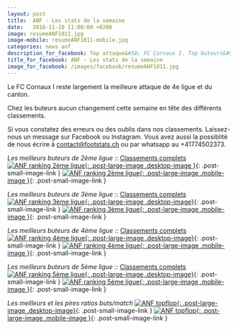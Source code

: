 ```yaml
---
layout: post
title:  ANF - Les stats de la semaine
date:   2016-11-10 11:00:00 +0200
image: resumeANF1011.jpg
image-mobile: resumeANF1011-mobile.jpg
categories: news anf
description_for_facebook: Top attaque&#58; FC Cornaux I. Top buteurs&#58; Dardan Vuthaj, Marco Formica, Anton Ahmetaj et Lucien Pfammatter
title_for_facebook: ANF - Les stats de la semaine
image_for_facebook: /images/facebook/resumeANF1011.jpg
---
```

Le FC Cornaux I reste largement la meilleure attaque de 4e ligue et du canton.

Chez les buteurs aucun changement cette semaine en tête des différents classements.

Si vous constatez des erreurs ou des oublis dans nos classements. Laissez-nous un message sur Facebook ou Instagram. Vous avez aussi la possiblité de nous écrire à contact@footstats.ch ou par whatsapp au +41774502373.

_Les meilleurs buteurs de 2ème ligue_ :: [Classements complets]({{site.url}}/anf/2eme-ligue)
[![ANF ranking 2ème ligue]({{site.url}}/images/posts/rankings/resumeANF21011.jpg){: .post-large-image .desktop-image }]({{site.url}}/images/posts/rankings/resumeANF21011.jpg){: .post-small-image-link }
[![ANF ranking 2ème ligue]({{site.url}}/images/posts/rankings/resumeANF21011-mobile.jpg){: .post-large-image .mobile-image }]({{site.url}}/images/posts/rankings/resumeANF21011-mobile.jpg){: .post-small-image-link }

_Les meilleurs buteurs de 3ème ligue_ :: [Classements complets]({{site.url}}/anf/3eme-ligue)
[![ANF ranking 3ème ligue]({{site.url}}/images/posts/rankings/resumeANF31011.jpg){: .post-large-image .desktop-image}]({{site.url}}/images/posts/rankings/resumeANF31011.jpg){: .post-small-image-link }
[![ANF ranking 3ème ligue]({{site.url}}/images/posts/rankings/resumeANF31011-mobile.jpg){: .post-large-image .mobile-image }]({{site.url}}/images/posts/rankings/resumeANF31011-mobile.jpg){: .post-small-image-link }

_Les meilleurs buteurs de 4ème ligue_ :: [Classements complets]({{site.url}}/anf/4eme-ligue)
[![ANF ranking 4ème ligue]({{site.url}}/images/posts/rankings/resumeANF41011.jpg){: .post-large-image .desktop-image}]({{site.url}}/images/posts/rankings/resumeANF41011.jpg){: .post-small-image-link }
[![ANF ranking 4ème ligue]({{site.url}}/images/posts/rankings/resumeANF41011-mobile.jpg){: .post-large-image .mobile-image }]({{site.url}}/images/posts/rankings/resumeANF41011-mobile.jpg){: .post-small-image-link }

_Les meilleurs buteurs de 5ème ligue_ :: [Classements complets]({{site.url}}/anf/5eme-ligue)
[![ANF ranking 5ème ligue]({{site.url}}/images/posts/rankings/resumeANF51011.jpg){: .post-large-image .desktop-image}]({{site.url}}/images/posts/rankings/resumeANF51011.jpg){: .post-small-image-link }
[![ANF ranking 5ème ligue]({{site.url}}/images/posts/rankings/resumeANF51011-mobile.jpg){: .post-large-image .mobile-image }]({{site.url}}/images/posts/rankings/resumeANF51011-mobile.jpg){: .post-small-image-link }

_Les meilleurs et les pires ratios buts/match_
[![ANF topflop]({{site.url}}/images/posts/topflop/ANF1011.jpg){: .post-large-image .desktop-image}]({{site.url}}/images/posts/topflop/ANF1011.jpg){: .post-small-image-link }
[![ANF topflop]({{site.url}}/images/posts/topflop/ANF1011.jpg){: .post-large-image .mobile-image }]({{site.url}}/images/posts/topflop/ANF1011.jpg){: .post-small-image-link }